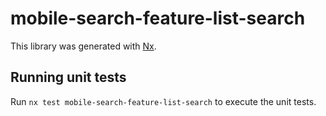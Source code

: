 # mobile-search-feature-list-search

This library was generated with [Nx](https://nx.dev).

## Running unit tests

Run `nx test mobile-search-feature-list-search` to execute the unit tests.
